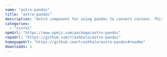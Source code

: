 ```yaml
---
name: "astro-pandoc"
title: "astro-pandoc"
description: "Astro component for using pandoc to convert content. This allows you to embed any format pandoc supports.  - Supported formats https://pandoc.org/MANUAL.html#general-options - [Demo](https://github.com/trashhalo/astro-pandoc/blob/main/src/components/Demo."
categories:
  - "css+ui"
npmUrl: "https://www.npmjs.com/package/astro-pandoc"
repoUrl: "https://github.com/trashhalo/astro-pandoc"
homepageUrl: "https://github.com/trashhalo/astro-pandoc#readme"
downloads: 1
---
```

